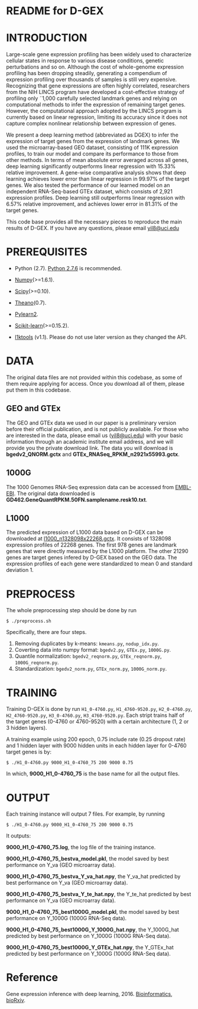README for D-GEX
================

INTRODUCTION
============

Large-scale gene expression profiling has been widely
used to characterize cellular states in response to various disease
conditions, genetic perturbations and so on. Although the cost
of whole-genome expression profiling has been dropping steadily,
generating a compendium of expression profiling over thousands of
samples is still very expensive. Recognizing that gene expressions
are often highly correlated, researchers from the NIH LINCS program
have developed a cost-effective strategy of profiling only ˜1,000
carefully selected landmark genes and relying on computational
methods to infer the expression of remaining target genes. However,
the computational approach adopted by the LINCS program is
currently based on linear regression, limiting its accuracy since it
does not capture complex nonlinear relationship between expression
of genes.

We present a deep learning method (abbreviated as DGEX)
to infer the expression of target genes from the expression
of landmark genes. We used the microarray-based GEO dataset,
consisting of 111K expression profiles, to train our model and
compare its performance to those from other methods. In terms
of mean absolute error averaged across all genes, deep learning
significantly outperforms linear regression with 15.33% relative
improvement. A gene-wise comparative analysis shows that deep
learning achieves lower error than linear regression in 99.97% of the
target genes. We also tested the performance of our learned model
on an independent RNA-Seq-based GTEx dataset, which consists
of 2,921 expression profiles. Deep learning still outperforms linear
regression with 6.57% relative improvement, and achieves lower error
in 81.31% of the target genes.


This code base provides all
the necessary pieces to reproduce the main results of D-GEX. If you have any 
questions, please email yil8@uci.edu







PREREQUISITES
=============
* Python (2.7). [Python 2.7.6](http://www.python.org/download/releases/2.7.6/) is recommended.

* [Numpy](http://www.numpy.org/)(>=1.6.1). 

* [Scipy](http://www.scipy.org/)(>=0.10). 

* [Theano](http://deeplearning.net/software/theano/)(0.7).

* [Pylearn2](https://github.com/lisa-lab/pylearn2).

* [Scikit-learn](http://scikit-learn.org/stable/)(>=0.15.2).

* [l1ktools](https://github.com/cmap/l1ktools/releases/tag/v1.1) (v1.1). Please do not use later version as they changed the API.






DATA
====
The original data files are not provided within this codebase, as some of them require applying for access. Once you download all of them, please put them in this codebase.

GEO and GTEx
---
The GEO and GTEx data we used in our paper is a preliminary version before their official publication, and is not publicly available. For those who are interested in the data, please email us (yil8@uci.edu) with your basic information through an academic institute email address, and we will provide you the private download link. The data you will download is **bgedv2_QNORM.gctx** and **GTEx_RNASeq_RPKM_n2921x55993.gctx**.

1000G
-----
The 1000 Genomes RNA-Seq expression data can be accessed from [EMBL-EBI](http://www.ebi.ac.uk/arrayexpress/experiments/E-GEUV-1/files/analysis_results/?ref=E-GEUV-1). The original data downloaded is **GD462.GeneQuantRPKM.50FN.samplename.resk10.txt**.

L1000
-----
The predicted expression of L1000 data based on D-GEX can be downloaded at [l1000_n1328098x22268.gctx](https://cbcl.ics.uci.edu/public_data/D-GEX/l1000_n1328098x22268.gctx). It consists of 1328098 expression profiles of 22268 genes. The first 978 genes are landmark genes that were directly measured by the L1000 platform. The other 21290 genes are target genes infered by D-GEX based on the GEO data. The expression profiles of each gene were standardized to mean 0 and standard deviation 1.








PREPROCESS
==========
The whole preprocessing step should be done by run
```
$ ./preprocess.sh
```

Specifically, there are four steps.

1. Removing duplicates by k-means: `kmeans.py`, `nodup_idx.py`.
2. Coverting data into numpy format: `bgedv2.py`, `GTEx.py`, `1000G.py`.
3. Quantile normalization: `bgedv2_reqnorm.py`, `GTEx_reqnorm.py`, `1000G_reqnorm.py`.
4. Standardization: `bgedv2_norm.py`, `GTEx_norm.py`, `1000G_norm.py`.





TRAINING
========
Training D-GEX is done by run `H1_0-4760.py`, `H1_4760-9520.py`, `H2_0-4760.py`, `H2_4760-9520.py`, `H3_0-4760.py`, `H3_4760-9520.py`. Each stript trains half of the target genes (0-4760 or 4760-9520) with a certain architecture (1, 2 or 3 hidden layers).

A training example using 200 epoch, 0.75 include rate (0.25 dropout rate) and 1 hidden layer with 9000 hidden units in each hidden layer for 0-4760 target genes is by:
```
$ ./H1_0-4760.py 9000_H1_0-4760_75 200 9000 0.75
```
In which, **9000_H1_0-4760_75** is the base name for all the output files.






OUTPUT
======
Each training instance will output 7 files. For example, by running 
```
$ ./H1_0-4760.py 9000_H1_0-4760_75 200 9000 0.75
```
It outputs:

**9000_H1_0-4760_75.log**, the log file of the training instance.

**9000_H1_0-4760_75_bestva_model.pkl**, the model saved by best performance on Y_va (GEO microarray data).

**9000_H1_0-4760_75_bestva_Y_va_hat.npy**, the Y_va_hat predicted by best performance on Y_va (GEO microarray data).

**9000_H1_0-4760_75_bestva_Y_te_hat.npy**, the Y_te_hat predicted by best performance on Y_va (GEO microarray data).

**9000_H1_0-4760_75_best1000G_model.pkl**, the model saved by best performance on Y_1000G (1000G RNA-Seq data).

**9000_H1_0-4760_75_best1000G_Y_1000G_hat.npy**, the Y_1000G_hat predicted by best performance on Y_1000G (1000G RNA-Seq data).

**9000_H1_0-4760_75_best1000G_Y_GTEx_hat.npy**, the Y_GTEx_hat predicted by best performance on Y_1000G (1000G RNA-Seq data).


Reference
=========
Gene expression inference with deep learning, 2016. [Bioinformatics](https://academic.oup.com/bioinformatics/article-lookup/doi/10.1093/bioinformatics/btw074), [bioRxiv](http://biorxiv.org/content/early/2015/12/15/034421).
